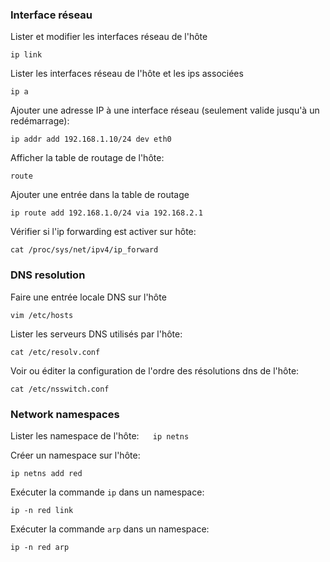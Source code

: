 ### Interface réseau

Lister et modifier les interfaces réseau de l'hôte
 ```
ip link
```

Lister les interfaces réseau de l'hôte et les ips associées
```
ip a
```

Ajouter une adresse IP à une interface réseau (seulement valide jusqu'à un redémarrage):
```
ip addr add 192.168.1.10/24 dev eth0
```

Afficher la table de routage de l'hôte:
```
route
```

Ajouter une entrée dans la table de routage
```
ip route add 192.168.1.0/24 via 192.168.2.1
```

Vérifier si l'ip forwarding est activer sur hôte:
```
cat /proc/sys/net/ipv4/ip_forward
```

### DNS resolution

Faire une entrée locale DNS sur l'hôte
```
vim /etc/hosts
```

Lister les serveurs DNS utilisés par l'hôte:
```
cat /etc/resolv.conf
```

Voir ou éditer la configuration de l'ordre des résolutions dns de l'hôte:
```
cat /etc/nsswitch.conf
```

### Network namespaces

Lister les namespace de l'hôte:
 ```
 ip netns
 ```

Créer un namespace sur l'hôte:
```
ip netns add red
```

Exécuter la commande `ip` dans un namespace:
```
ip -n red link
```

Exécuter la commande `arp` dans un namespace:
```
ip -n red arp
```